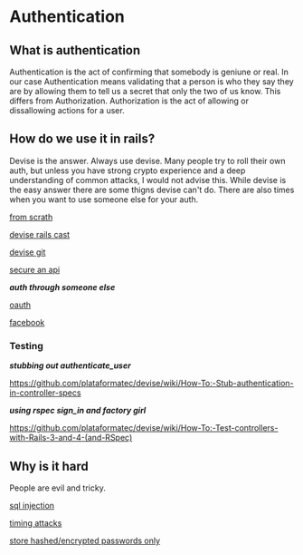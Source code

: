 Authentication
==============

## What is authentication
Authentication is the act of confirming that somebody is geniune or real. In our case Authentication means validating that a person is who they say they are by allowing them to tell us a secret that only the two of us know. This differs from Authorization. Authorization is the act of allowing or dissallowing actions for a user.

## How do we use it in rails?

Devise is the answer. Always use devise. Many people try to roll their own auth, but unless you have strong crypto experience and a deep understanding of common attacks, I would not advise this. While devise is the easy answer there are some thigns devise can't do. There are also times when you want to use someone else for your auth.

[from scrath](http://railscasts.com/episodes/250-authentication-from-scratch)

[devise rails cast](http://railscasts.com/episodes/209-devise-revised)

[devise git](https://github.com/plataformatec/devise)

[secure an api](http://railscasts.com/episodes/352-securing-an-api)

___auth through someone else___

[oauth](http://railscasts.com/episodes/353-oauth-with-doorkeeper)

[facebook](http://railscasts.com/episodes/360-facebook-authentication?view=asciicast)

### Testing

___stubbing out authenticate_user___

https://github.com/plataformatec/devise/wiki/How-To:-Stub-authentication-in-controller-specs

___using rspec sign_in and factory girl___

https://github.com/plataformatec/devise/wiki/How-To:-Test-controllers-with-Rails-3-and-4-(and-RSpec)

## Why is it hard
People are evil and tricky.

[sql injection](http://www.codebashing.com/sql_demo)

[timing attacks](http://www.bbc.co.uk/programmes/b02ykcwh#auto)

[store hashed/encrypted passwords only](http://stackoverflow.com/questions/1607075/storing-encrypted-passwords)